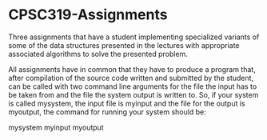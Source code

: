 # CPSC319-Assignments

Three assignments that have a student implementing specialized variants of some of the data structures presented in the lectures with appropriate associated algorithms to solve the presented problem.

All assignments have in common that they have to produce a program that, after compilation of the source code written and submitted by the student, can be called with two command line arguments for the file the input has to be taken from and the file the system output is written to. So, if your system is called mysystem, the input file is myinput and the file for the output is myoutput, the command for running your system should be:

mysystem myinput myoutput
